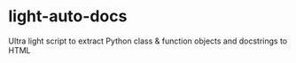 # light-auto-docs
Ultra light script to extract Python class &amp; function objects and docstrings to HTML

